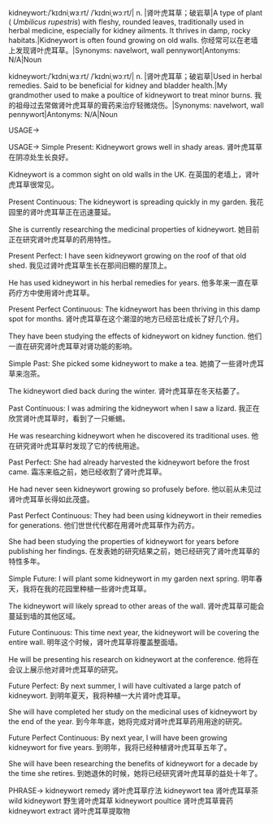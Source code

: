kidneywort:/ˈkɪdniˌwɜːrt/ /ˈkɪdniˌwɔːrt/| n. |肾叶虎耳草；破岩草|A type of plant ( *Umbilicus rupestris*) with fleshy, rounded leaves, traditionally used in herbal medicine, especially for kidney ailments.  It thrives in damp, rocky habitats.|Kidneywort is often found growing on old walls. 你经常可以在老墙上发现肾叶虎耳草。|Synonyms: navelwort, wall pennywort|Antonyms: N/A|Noun

kidneywort:/ˈkɪdniˌwɜːrt/ /ˈkɪdniˌwɔːrt/| n. |肾叶虎耳草；破岩草|Used in herbal remedies.  Said to be beneficial for kidney and bladder health.|My grandmother used to make a poultice of kidneywort to treat minor burns. 我的祖母过去常做肾叶虎耳草的膏药来治疗轻微烧伤。|Synonyms: navelwort, wall pennywort|Antonyms: N/A|Noun


USAGE->

USAGE->
Simple Present:
Kidneywort grows well in shady areas. 肾叶虎耳草在阴凉处生长良好。

Kidneywort is a common sight on old walls in the UK. 在英国的老墙上，肾叶虎耳草很常见。


Present Continuous:
The kidneywort is spreading quickly in my garden. 我花园里的肾叶虎耳草正在迅速蔓延。

She is currently researching the medicinal properties of kidneywort. 她目前正在研究肾叶虎耳草的药用特性。


Present Perfect:
I have seen kidneywort growing on the roof of that old shed. 我见过肾叶虎耳草生长在那间旧棚的屋顶上。

He has used kidneywort in his herbal remedies for years. 他多年来一直在草药疗方中使用肾叶虎耳草。


Present Perfect Continuous:
The kidneywort has been thriving in this damp spot for months. 肾叶虎耳草在这个潮湿的地方已经茁壮成长了好几个月。

They have been studying the effects of kidneywort on kidney function. 他们一直在研究肾叶虎耳草对肾功能的影响。


Simple Past:
She picked some kidneywort to make a tea. 她摘了一些肾叶虎耳草来泡茶。

The kidneywort died back during the winter. 肾叶虎耳草在冬天枯萎了。


Past Continuous:
I was admiring the kidneywort when I saw a lizard. 我正在欣赏肾叶虎耳草时，看到了一只蜥蜴。

He was researching kidneywort when he discovered its traditional uses. 他在研究肾叶虎耳草时发现了它的传统用途。


Past Perfect:
She had already harvested the kidneywort before the frost came. 霜冻来临之前，她已经收割了肾叶虎耳草。

He had never seen kidneywort growing so profusely before. 他以前从未见过肾叶虎耳草长得如此茂盛。


Past Perfect Continuous:
They had been using kidneywort in their remedies for generations. 他们世世代代都在用肾叶虎耳草作为药方。

She had been studying the properties of kidneywort for years before publishing her findings. 在发表她的研究结果之前，她已经研究了肾叶虎耳草的特性多年。


Simple Future:
I will plant some kidneywort in my garden next spring. 明年春天，我将在我的花园里种植一些肾叶虎耳草。

The kidneywort will likely spread to other areas of the wall. 肾叶虎耳草可能会蔓延到墙的其他区域。


Future Continuous:
This time next year, the kidneywort will be covering the entire wall. 明年这个时候，肾叶虎耳草将覆盖整面墙。

He will be presenting his research on kidneywort at the conference. 他将在会议上展示他对肾叶虎耳草的研究。


Future Perfect:
By next summer, I will have cultivated a large patch of kidneywort. 到明年夏天，我将种植一大片肾叶虎耳草。

She will have completed her study on the medicinal uses of kidneywort by the end of the year. 到今年年底，她将完成对肾叶虎耳草药用用途的研究。


Future Perfect Continuous:
By next year, I will have been growing kidneywort for five years. 到明年，我将已经种植肾叶虎耳草五年了。

She will have been researching the benefits of kidneywort for a decade by the time she retires. 到她退休的时候，她将已经研究肾叶虎耳草的益处十年了。



PHRASE->
kidneywort remedy  肾叶虎耳草疗法
kidneywort tea 肾叶虎耳草茶
wild kidneywort 野生肾叶虎耳草
kidneywort poultice 肾叶虎耳草膏药
kidneywort extract 肾叶虎耳草提取物
